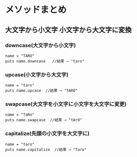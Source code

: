 # メソッドまとめ

## 大文字から小文字 小文字から大文字に変換
### downcase(大文字から小文字)
```
name = "TARO"
puts name.downcase   //結果 → "taro"
```

### upcase(小文字から大文字)
```
name = "taro"
puts name.upcase  //結果 → "TARO"
```
### swapcase(大文字を小文字に小文字を大文字に変更)
```
name = "TaRo"
puts name.swapcase  //結果 → "tArO"
```

### capitalize(先頭の小文字を大文字に)
```
name = "taro"
puts name.capitalize  //結果 → "Taro"
```
